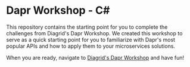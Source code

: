 # Dapr Workshop - C#

This repository contains the starting point for you to complete the challenges from Diagrid's Dapr Workshop. We created this workshop to serve as a quick starting point for you to familiarize with Dapr's most popular APIs and how to apply them to your microservices solutions.

When you are ready, navigate to [Diagrid's Dapr Workshop](https://github.com/diagrid-labs/dapr-workshop) and have fun!
